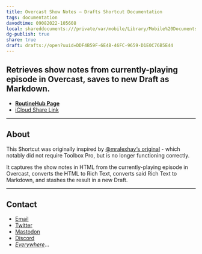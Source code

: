 ```yaml
---
title: Overcast Show Notes ⇨ Drafts Shortcut Documentation
tags: documentation
davodtime: 09082022-105608
local: shareddocuments:///private/var/mobile/Library/Mobile%20Documents/iCloud~md~obsidian/Documents/OBSHIDDIAN/drafts/DDF4B59F-6E4B-46FC-9659-D1E0C76B5E44.md
dg-publish: true
share: true
draft: drafts://open?uuid=DDF4B59F-6E4B-46FC-9659-D1E0C76B5E44
---
```

## Retrieves show notes from currently-playing episode in Overcast, saves to new Draft as Markdown.
* [**RoutineHub Page**](https://routinehub.co/shortcut/8944/)
* [iCloud Share Link](https://www.icloud.com/shortcuts/73136fadd3b24c3f87ac8fab5a59ad2c)
***
## About
This Shortcut was originally inspired by [@mralexhay‘s original](https://routinehub.co/shortcut/2343/) - which notably did not require Toolbox Pro, but is no longer functioning correctly.

It captures the show notes in HTML from the currently-playing episode in Overcast, converts the HTML to Rich Text, converts said Rich Text to Markdown, and stashes the result in a new Draft.

***

## Contact

* [Email](mailto:davidblue@extratone.com) 
* [Twitter](https://twitter.com/NeoYokel)
* [Mastodon](https://mastodon.social/@DavidBlue)
* [Discord](https://discord.gg/0b9KQUKP858b0iZF)
* [*Everywhere*](https://www.notion.so/rotund/9fdc8e9610b34b8f991ebc148b760055?v=c170b58650c04fbdb7adc551a73d16a7)...